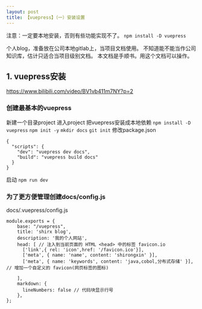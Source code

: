 ```yaml
---
layout: post
title: 【vuepress】（一）安装设置
---
```


注意：一定要本地安装，否则有些功能实现不了。
`npm install -D vuepress`


个人blog，准备放在公司本地gitlab上，当项目文档使用。
不知道能不能当作公司知识库，估计只适合当项目级别文档。
本文档是手顺书。用这个文档可以操作。

## 1. vuepress安装
https://www.bilibili.com/video/BV1vb411m7NY?p=2



### 创建最基本的vuepress
新建一个目录project
进入project
把vuepress安装成本地依赖
`npm install -D vuepress`
`npm init -y`
`mkdir docs`
`git init`
修改package.json
```
{
  "scripts": {
    "dev": "vuepress dev docs",
    "build": "vuepress build docs"
  }
}
```
启动
`npm run dev`

### 为了更方便管理创建docs/config.js
docs/.vuepress/config.js
```
module.exports = {
    base: "/vuepress",
    title: 'shirx blog',
    description: '我的个人网站',
    head: [ // 注入到当前页面的 HTML <head> 中的标签 favicon.io
      ['link',{ rel: 'icon',href: '/favicon.ico'}],
      ['meta', { name: 'name', content: 'shirongxin' }],
      ['meta', { name: 'keywords', content: 'java,cobol,分布式存储' }], // 增加一个自定义的 favicon(网页标签的图标)

    ],
    markdown: {
      lineNumbers: false // 代码块显示行号
    },
};
```









